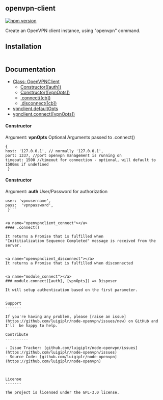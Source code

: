 openvpn-client
--------------

[![npm version](https://badge.fury.io/js/node-openvpn.svg)](http://badge.fury.io/js/node-openvpn)

Create an OpenVPN client instance, using "openvpn" command.

Installation
------------

``` npm install node-openvpn --save
```

Documentation
-------------

* [Class: OpenVPNClient](#openvpnclient)
  * [Constructor([auth])](#openvpnclient_authconstructor)
  * [Constructor([vpnOpts])](#openvpnclient_constructor)
  * [.connect([cb])](#openvpnclient_connect)
  * [.disconnect([cb])](#openvpnclient_disconnect)
* [vpnclient.defaultOpts](#module_defaultOpts)
* [vpnclient.connect([vpnOpts])](#module_connect)


<a name="openvpnclient_constructor"></a>
#### Constructor

Argument: **vpnOpts** Optional Arguments passed to .connect()

```
{
host: '127.0.0.1', // normally '127.0.0.1',
port: 1337, //port openvpn management is running on
timeout: 1500 //timeout for connection - optional, will default to 1500ms if undefined
 }
```

<a name="openvpnclient_authconstructor"></a>
#### Constructor

Argument: **auth** User/Password for authorization

```{
user: 'vpnusername',
pass:  'vpnpassword',
 }```


<a name="openvpnclient_connect"></a>
#### .connect()

It returns a Promise that is fulfilled when
"Inititialization Sequence Completed" message is received from the server.

 
<a name="openvpnclient_disconnect"></a>
It returns a Promise that is fulfilled when disconnected


<a name="module_connect"></a>
### module.connect([auth], [vpnOpts]) => Disposer

It will setup authentication based on the first parameter.


Support
-------

If you're having any problem, please [raise an issue](https://github.com/luigiplr/node-openvpn/issues/new) on GitHub and I'll  be happy to help.

Contribute
----------

- Issue Tracker: [github.com/luigiplr/node-openvpn/issues](https://github.com/luigiplr/node-openvpn/issues)
- Source Code: [github.com/luigiplr/node-openvpn](https://github.com/luigiplr/node-openvpn)



License
-------

The project is licensed under the GPL-3.0 license.